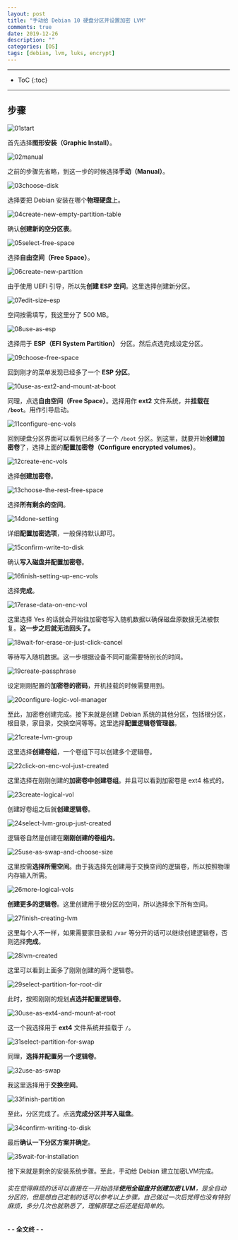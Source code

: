 ```yaml
---
layout: post
title: "手动给 Debian 10 硬盘分区并设置加密 LVM"
comments: true
date: 2019-12-26
description: ""
categories: [OS]
tags: [debian, lvm, luks, encrypt]
---
```


---
* ToC
{:toc}
---

## 步骤

![01start](https://github.com/m0len/m0len.github.io/raw/master/img/01start.png)

首先选择**图形安装（Graphic Install）**。

![02manual](https://github.com/m0len/m0len.github.io/raw/master/img/02manual.png)

之前的步骤先省略，到这一步的时候选择**手动（Manual）**。

![03choose-disk](https://github.com/m0len/m0len.github.io/raw/master/img/03choose-disk.png)

选择要把 Debian 安装在哪个**物理硬盘**上。

![04create-new-empty-partition-table](https://github.com/m0len/m0len.github.io/raw/master/img/04create-new-empty-partition-table.png)

确认**创建新的空分区表**。

![05select-free-space](https://github.com/m0len/m0len.github.io/raw/master/img/05select-free-space.png)

选择**自由空间（Free Space）**。

![06create-new-partition](https://github.com/m0len/m0len.github.io/raw/master/img/06create-new-partition.png)

由于使用 UEFI 引导，所以先**创建 ESP 空间**。这里选择创建新分区。

![07edit-size-esp](https://github.com/m0len/m0len.github.io/raw/master/img/07edit-size-esp.png)

空间按需填写，我这里分了 500 MB。

![08use-as-esp](https://github.com/m0len/m0len.github.io/raw/master/img/08use-as-esp.png)

选择用于 **ESP（EFI System Partition）** 分区。然后点选完成设定分区。

![09choose-free-space](https://github.com/m0len/m0len.github.io/raw/master/img/09choose-free-space.png)

回到刚才的菜单发现已经多了一个 **ESP 分区**。

![10use-as-ext2-and-mount-at-boot](https://github.com/m0len/m0len.github.io/raw/master/img/10use-as-ext2-and-mount-at-boot.png)

同理，点选**自由空间（Free Space）**。选择用作 **ext2** 文件系统，并**挂载在 `/boot`**。用作引导启动。

![11configure-enc-vols](https://github.com/m0len/m0len.github.io/raw/master/img/11configure-enc-vols.png)

回到硬盘分区界面可以看到已经多了一个 `/boot` 分区。到这里，就要开始**创建加密卷**了，选择上面的**配置加密卷（Configure encrypted volumes）**。

![12create-enc-vols](https://github.com/m0len/m0len.github.io/raw/master/img/12create-enc-vols.png)

选择**创建加密卷**。

![13choose-the-rest-free-space](https://github.com/m0len/m0len.github.io/raw/master/img/13choose-the-rest-free-space.png)

选择**所有剩余的空间**。

![14done-setting](https://github.com/m0len/m0len.github.io/raw/master/img/14done-setting.png)

详细**配置加密选项**，一般保持默认即可。

![15confirm-write-to-disk](https://github.com/m0len/m0len.github.io/raw/master/img/15confirm-write-to-disk.png)

确认**写入磁盘并配置加密卷**。

![16finish-setting-up-enc-vols](https://github.com/m0len/m0len.github.io/raw/master/img/16finish-setting-up-enc-vols.png)

选择**完成**。

![17erase-data-on-enc-vol](https://github.com/m0len/m0len.github.io/raw/master/img/17erase-data-on-enc-vol.png)

这里选择 Yes 的话就会开始往加密卷写入随机数据以确保磁盘原数据无法被恢复。**这一步之后就无法回头了。**

![18wait-for-erase-or-just-click-cancel](https://github.com/m0len/m0len.github.io/raw/master/img/18wait-for-erase-or-just-click-cancel.png)

等待写入随机数据。这一步根据设备不同可能需要特别长的时间。

![19create-passphrase](https://github.com/m0len/m0len.github.io/raw/master/img/19create-passphrase.png)

设定刚刚配置的**加密卷的密码**，开机挂载的时候需要用到。

![20configure-logic-vol-manager](https://github.com/m0len/m0len.github.io/raw/master/img/20configure-logic-vol-manager.png)

至此，加密卷创建完成。接下来就是创建 Debian 系统的其他分区，包括根分区，根目录，家目录，交换空间等等。这里选择**配置逻辑卷管理器**。

![21create-lvm-group](https://github.com/m0len/m0len.github.io/raw/master/img/21create-lvm-group.png)

这里选择**创建卷组**，一个卷组下可以创建多个逻辑卷。

![22click-on-enc-vol-just-created](https://github.com/m0len/m0len.github.io/raw/master/img/22click-on-enc-vol-just-created.png)

这里选择在刚刚创建的**加密卷中创建卷组**。并且可以看到加密卷是 ext4 格式的。

![23create-logical-vol](https://github.com/m0len/m0len.github.io/raw/master/img/23create-logical-vol.png)

创建好卷组之后就**创建逻辑卷**。

![24select-lvm-group-just-created](https://github.com/m0len/m0len.github.io/raw/master/img/24select-lvm-group-just-created.png)

逻辑卷自然是创建在**刚刚创建的卷组内**。

![25use-as-swap-and-choose-size](https://github.com/m0len/m0len.github.io/raw/master/img/25use-as-swap-and-choose-size.png)

这里按需**选择所需空间**。由于我选择先创建用于交换空间的逻辑卷，所以按照物理内存输入所需。

![26more-logical-vols](https://github.com/m0len/m0len.github.io/raw/master/img/26more-logical-vols.png)

**创建更多的逻辑卷**。这里创建用于根分区的空间，所以选择余下所有空间。

![27finish-creating-lvm](https://github.com/m0len/m0len.github.io/raw/master/img/27finish-creating-lvm.png)

这里每个人不一样，如果需要家目录和 `/var` 等分开的话可以继续创建逻辑卷，否则选择**完成**。

![28lvm-created](https://github.com/m0len/m0len.github.io/raw/master/img/28lvm-created.png)

这里可以看到上面多了刚刚创建的两个逻辑卷。

![29select-partition-for-root-dir](https://github.com/m0len/m0len.github.io/raw/master/img/29select-partition-for-root-dir.png)

此时，按照刚刚的规划**点选并配置逻辑卷**。

![30use-as-ext4-and-mount-at-root](https://github.com/m0len/m0len.github.io/raw/master/img/30use-as-ext4-and-mount-at-root.png)

这一个我选择用于 **ext4** 文件系统并挂载于 `/`。

![31select-partition-for-swap](https://github.com/m0len/m0len.github.io/raw/master/img/31select-partition-for-swap.png)

同理，**选择并配置另一个逻辑卷**。

![32use-as-swap](https://github.com/m0len/m0len.github.io/raw/master/img/32use-as-swap.png)

我这里选择用于**交换空间**。

![33finish-partition](https://github.com/m0len/m0len.github.io/raw/master/img/33finish-partition.png)

至此，分区完成了。点选**完成分区并写入磁盘**。

![34confirm-writing-to-disk](https://github.com/m0len/m0len.github.io/raw/master/img/34confirm-writing-to-disk.png)

最后**确认一下分区方案并确定**。

![35wait-for-installation](https://github.com/m0len/m0len.github.io/raw/master/img/35wait-for-installation.png)

接下来就是剩余的安装系统步骤。至此，手动给 Debian 建立加密LVM完成。

###### 实在觉得麻烦的话可以直接在一开始选择**使用全磁盘并创建加密 LVM**，是全自动分区的，但是想自己定制的话可以参考以上步骤。自己做过一次后觉得也没有特别麻烦，多分几次也就熟悉了，理解原理之后还是挺简单的。

**- - 全文终 - -**